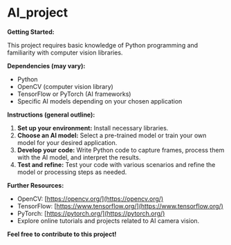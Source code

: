 # AI_project

**Getting Started:**

This project requires basic knowledge of Python programming and familiarity with computer vision libraries. 

**Dependencies (may vary):**

* Python
* OpenCV (computer vision library)
* TensorFlow or PyTorch (AI frameworks)
* Specific AI models depending on your chosen application

**Instructions (general outline):**

1. **Set up your environment:** Install necessary libraries.
2. **Choose an AI model:** Select a pre-trained model or train your own model for your desired application.
3. **Develop your code:** Write Python code to capture frames, process them with the AI model, and interpret the results.
4. **Test and refine:** Test your code with various scenarios and refine the model or processing steps as needed.

**Further Resources:**

* OpenCV: [https://opencv.org/](https://opencv.org/)
* TensorFlow: [https://www.tensorflow.org/](https://www.tensorflow.org/)
* PyTorch: [https://pytorch.org/](https://pytorch.org/)
* Explore online tutorials and projects related to AI camera vision.

**Feel free to contribute to this project!**
